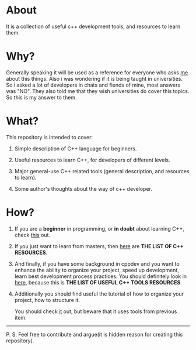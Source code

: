 # About
It is a collection of useful c++ development tools, and resources to learn them. 

# Why?

Generally speaking it will be used as a reference for everyone who asks [me](https://github.com/B1Z0N) about this things. Also i was wondering if it is being taught in universities. So i asked a lot of developers in chats and fiends of mine, most answers was "NO". They also told me that they wish universities do cover this topics. So this is my answer to them.

# What?

This repository is intended to cover:

1. Simple description of C++ language for beginners.
2. Useful resources to learn C++, for developers of different levels.
3. Major general-use C++ related tools (general description, and resources to learn).

2. Some author's thoughts about the way of c++ developer.

# How?

1. If you are a **beginner** in programming, or **in doubt** about learning C++, check [this](C++/ABOUTcpp.md) out.

2. If you just want to learn from masters, then [here](futurelink) are **THE LIST OF C++ RESOURCES**.

3. And finally, if you have some background in cppdev and you want to enhance the ability to organize your project, speed up development, learn best development process practices. You should definitely look in [here](futurelink), because this is **THE LIST OF USEFUL C++ TOOLS RESOURCES**.

4. Additionally you should find useful the tutorial of how to organize your project, how to structure it.

   You should check [it](futurelink) out, but beware that it uses tools from previous item.

-------

P. S. Feel free to contribute and argue(it is hidden reason for creating this repository).